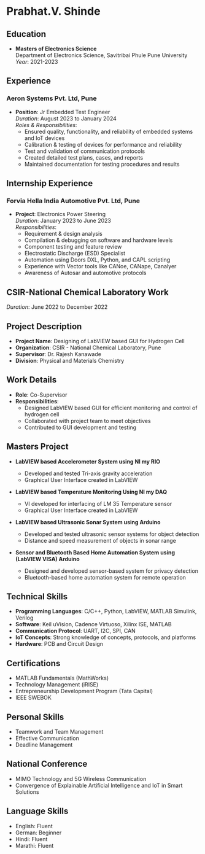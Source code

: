 # Prabhat.V. Shinde

## Education
- **Masters of Electronics Science**  
  Department of Electronics Science, Savitribai Phule Pune University  
  *Year*: 2021-2023  

## Experience
### Aeron Systems Pvt. Ltd, Pune
- **Position**: Jr Embedded Test Engineer  
  *Duration*: August 2023 to January 2024  
  *Roles & Responsibilities*:  
  - Ensured quality, functionality, and reliability of embedded systems and IoT devices
  - Calibration & testing of devices for performance and reliability
  - Test and validation of communication protocols
  - Created detailed test plans, cases, and reports
  - Maintained documentation for testing procedures and results

## Internship Experience
### Forvia Hella India Automotive Pvt. Ltd, Pune
- **Project**: Electronics Power Steering  
  *Duration*: January 2023 to June 2023  
  *Responsibilities*:  
  - Requirement & design analysis
  - Compilation & debugging on software and hardware levels
  - Component testing and feature review
  - Electrostatic Discharge (ESD) Specialist
  - Automation using Doors DXL, Python, and CAPL scripting
  - Experience with Vector tools like CANoe, CANape, Canalyer
  - Awareness of Autosar and automotive protocols

## CSIR-National Chemical Laboratory Work
 *Duration*: June 2022 to December 2022  

## Project Description
- **Project Name**: Designing of LabVIEW based GUI for Hydrogen Cell  
- **Organization**: CSIR - National Chemical Laboratory, Pune  
- **Supervisor**: Dr. Rajesh Kanawade  
- **Division**: Physical and Materials Chemistry  

## Work Details
- **Role**: Co-Supervisor  
- **Responsibilities**:  
  - Designed LabVIEW based GUI for efficient monitoring and control of hydrogen cell  
  - Collaborated with project team to meet objectives  
  - Contributed to GUI development and testing  

## Masters Project
- **LabVIEW based Accelerometer System using NI my RIO**
  - Developed and tested Tri-axis gravity acceleration
  - Graphical User Interface created in LabVIEW
  
- **LabVIEW based Temperature Monitoring Using NI my DAQ**
  - VI developed for interfacing of LM 35 Temperature sensor
  - Graphical User Interface created in LabVIEW
  
- **LabVIEW based Ultrasonic Sonar System using Arduino**
  - Developed and tested ultrasonic sensor systems for object detection
  - Distance and speed measurement of objects in sonar range
  
- **Sensor and Bluetooth Based Home Automation System using (LabVIEW VISA) Arduino**
  - Designed and developed sensor-based system for privacy detection
  - Bluetooth-based home automation system for remote operation

## Technical Skills
- **Programming Languages**: C/C++, Python, LabVIEW, MATLAB Simulink, Verilog
- **Software**: Keil uVision, Cadence Virtuoso, Xilinx ISE, MATLAB
- **Communication Protocol**: UART, I2C, SPI, CAN
- **IoT Concepts**: Strong knowledge of concepts, protocols, and platforms
- **Hardware**: PCB and Circuit Design

## Certifications
- MATLAB Fundamentals (MathWorks)
- Technology Management (iRISE)
- Entrepreneurship Development Program (Tata Capital)
- IEEE SWEBOK

## Personal Skills
- Teamwork and Team Management
- Effective Communication
- Deadline Management

## National Conference
- MIMO Technology and 5G Wireless Communication
- Convergence of Explainable Artificial Intelligence and IoT in Smart Solutions

## Language Skills
- English: Fluent
- German: Beginner
- Hindi: Fluent
- Marathi: Fluent

